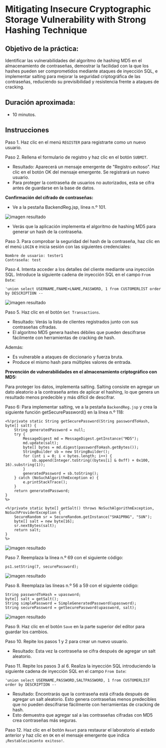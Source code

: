 # Mitigating Insecure Cryptographic Storage Vulnerability with Strong Hashing Technique

## Objetivo de la práctica:

Identificar las vulnerabilidades del algoritmo de hashing MD5 en el almacenamiento de contraseñas, demostrar la facilidad con la que los hashes pueden ser comprometidos mediante ataques de inyección SQL, e implementar salting para mejorar la seguridad criptográfica de las contraseñas, reduciendo su previsibilidad y resistencia frente a ataques de cracking.

## Duración aproximada:

- 10 minutos.

## Instrucciones 

Paso 1. Haz clic en el menú `REGISTER` para registrarte como un nuevo usuario.

Paso 2. Rellena el formulario de registro y haz clic en el botón `SUBMIT`.

- Resultado: Aparecerá un mensaje emergente de "Registro exitoso". Haz clic en el botón OK del mensaje emergente. Se registrará un nuevo usuario.
- Para proteger la contraseña de usuarios no autorizados, esta se cifra antes de guardarse en la base de datos.

**Confirmación del cifrado de contraseñas:**

- Ve a la pestaña BackendReg.jsp, línea n.º 101.

![imagen resultado](../ImagesLabs/img8.png)

- Verás que la aplicación implementa el algoritmo de hashing MD5 para generar un hash de la contraseña.

Paso 3. Para comprobar la seguridad del hash de la contraseña, haz clic en el menú `LOGIN` e inicia sesión con las siguientes credenciales:

    Nombre de usuario: tester1
    Contraseña: test

Paso 4. Intenta acceder a los detalles del cliente mediante una inyección SQL. Introduce la siguiente cadena de inyección SQL en el campo `From Date`:
    
    'union select USERNAME,FNAME+LNAME,PASSWORD, 1 from CUSTOMERLIST order by DESCRIPTION --
    
![imagen resultado](../ImagesLabs/img9.png)

Paso 5. Haz clic en el botón `Get Transactions`.

- Resultado: Verás la lista de clientes registrados junto con sus contraseñas cifradas.
- El algoritmo MD5 genera hashes débiles que pueden descifrarse fácilmente con herramientas de cracking de hash. 

Además:

- Es vulnerable a ataques de diccionario y fuerza bruta.
- Produce el mismo hash para múltiples valores de entrada.

**Prevención de vulnerabilidades en el almacenamiento criptográfico con MD5:**

Para proteger los datos, implementa salting. Salting consiste en agregar un dato aleatorio a la contraseña antes de aplicar el hashing, lo que genera un resultado menos predecible y más difícil de descifrar.

Paso 6:
Para implementar salting, ve a la pestaña `BackendReg.jsp` y crea la siguiente función getSecurePassword() en la línea n.º 118:

    <%!private static String getSecurePassword(String passwordToHash, byte[] salt) {
        String generatedPassword = null;
        try {
            MessageDigest md = MessageDigest.getInstance("MD5");
            md.update(salt);
            byte[] bytes = md.digest(passwordToHash.getBytes());
            StringBuilder sb = new StringBuilder();
            for (int i = 0; i < bytes.length; i++) {
                sb.append(Integer.toString((bytes[i] & 0xff) + 0x100, 16).substring(1));
            }
            generatedPassword = sb.toString();
        } catch (NoSuchAlgorithmException e) {
            e.printStackTrace();
        }
        return generatedPassword;
    }
    %> 

    <%!private static byte[] getSalt() throws NoSuchAlgorithmException, NoSuchProviderException {
        SecureRandom sr = SecureRandom.getInstance("SHA1PRNG", "SUN");
        byte[] salt = new byte[16];
        sr.nextBytes(salt);
        return salt;
    }
    %>

![imagen resultado](../ImagesLabs/img10.png)

Paso 7. Reemplaza la línea n.º 69 con el siguiente código:

    ps1.setString(7, securePassword);

![imagen resultado](../ImagesLabs/img11.png)

Paso 8. Reemplaza las líneas n.º 56 a 59 con el siguiente código:

    String passwordToHash = upassword;
    byte[] salt = getSalt();
    String simplePassword = SimpleGeneratedPassword(upassword);
    String securePassword = getSecurePassword(upassword, salt);

![imagen resultado](../ImagesLabs/img12.png)

Paso 9. Haz clic en el botón `Save` en la parte superior del editor para guardar los cambios.

Paso 10. Repite los pasos 1 y 2 para crear un nuevo usuario.

- Resultado: Esta vez la contraseña se cifra después de agregar un salt aleatorio.

Paso 11. Repite los pasos 3 al 6. Realiza la inyección SQL introduciendo la siguiente cadena de inyección SQL en el campo `From Date`:

    'union select USERNAME,PASSWORD,SALTPASSWORD, 1 from CUSTOMERLIST order by DESCRIPTION --

- Resultado: Encontrarás que la contraseña está cifrada después de agregar un salt aleatorio. Esto genera contraseñas menos predecibles que no pueden descifrarse fácilmente con herramientas de cracking de hash.
- Esto demuestra que agregar sal a las contraseñas cifradas con MD5 crea contraseñas más seguras.

Paso 12. Haz clic en el botón `Reset` para restaurar el laboratorio al estado anterior y haz clic en `OK` en el mensaje emergente que indica `¡Restablecimiento exitoso!`.
